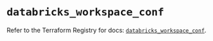 # `databricks_workspace_conf`

Refer to the Terraform Registry for docs: [`databricks_workspace_conf`](https://registry.terraform.io/providers/databricks/databricks/1.74.0/docs/resources/workspace_conf).
